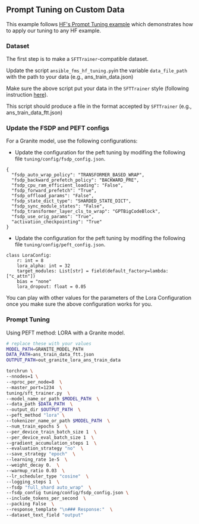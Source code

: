 ## Prompt Tuning on Custom Data

This example follows [HF's Prompt Tuning example](https://huggingface.co/docs/peft/main/en/task_guides/clm-prompt-tuning)
which demonstrates how to apply our tuning to any HF example.

### Dataset

The first step is to make a `SFTTrainer`-compatible dataset. 

Update the script ```ansible_fms_hf_tuning.py```in the variable ```data_file_path``` with the path to your data (e.g., ans_train_data.json)

Make sure the above script put your data in the `SFTTrainer` style (following instruction [here](https://huggingface.co/docs/trl/main/en/sft_trainer#format-your-input-prompts)).

This script should produce a file in the format accepted by `SFTTrainer` (e.g., ans_train_data_ftt.json)

### Update the FSDP and PEFT configs

For a Granite model, use the following configurations:

* Update the configuration for the peft tuning by modifing the following file ```tuning/config/fsdp_config.json```.

```
{
  "fsdp_auto_wrap_policy": "TRANSFORMER_BASED_WRAP",
  "fsdp_backward_prefetch_policy": "BACKWARD_PRE",
  "fsdp_cpu_ram_efficient_loading": "False",
  "fsdp_forward_prefetch": "True",
  "fsdp_offload_params": "False",
  "fsdp_state_dict_type": "SHARDED_STATE_DICT",
  "fsdp_sync_module_states": "False",
  "fsdp_transformer_layer_cls_to_wrap": "GPTBigCodeBlock",
  "fsdp_use_orig_params": "True",
  "activation_checkpointing": "True"
}
```

* Update the configuration for the peft tuning by modifing the following file ```tuning/config/peft_config.json```.


```
class LoraConfig:
    r: int = 8
    lora_alpha: int = 32
    target_modules: List[str] = field(default_factory=lambda: ["c_attn"])
    bias = "none"
    lora_dropout: float = 0.05
```

You can play with other values for the parameters of the Lora Configuration once you make sure the above configuration works for you.

### Prompt Tuning
Using PEFT method:  LORA with a Granite model.

```bash
# replace these with your values
MODEL_PATH=GRANITE_MODEL_PATH
DATA_PATH=ans_train_data_ftt.json
OUTPUT_PATH=out_granite_lora_ans_train_data

torchrun \
--nnodes=1 \
--nproc_per_node=8  \
--master_port=1234  \
tuning/sft_trainer.py  \
--model_name_or_path $MODEL_PATH  \
--data_path $DATA_PATH  \
--output_dir $OUTPUT_PATH  \
--peft_method "lora" \
--tokenizer_name_or_path $MODEL_PATH  \
--num_train_epochs 5  \
--per_device_train_batch_size 1  \
--per_device_eval_batch_size 1  \
--gradient_accumulation_steps 1  \
--evaluation_strategy "no"  \
--save_strategy "epoch"  \
--learning_rate 1e-5  \
--weight_decay 0.  \
--warmup_ratio 0.03  \
--lr_scheduler_type "cosine"  \
--logging_steps 1  \
--fsdp "full_shard auto_wrap"  \
--fsdp_config tuning/config/fsdp_config.json \
--include_tokens_per_second  \
--packing False  \
--response_template "\n### Response:"  \
--dataset_text_field "output" 
```
